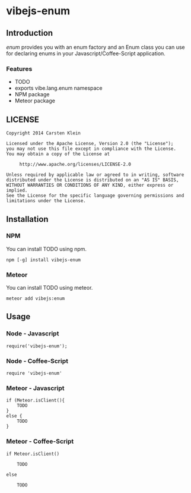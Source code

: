 # vibejs-enum


## Introduction

*enum* provides you with an enum factory and an Enum class you can use for declaring
enums in your Javascript/Coffee-Script application.


### Features

 - TODO
 - exports vibe.lang.enum namespace
 - NPM package
 - Meteor package


## LICENSE


    Copyright 2014 Carsten Klein
   
    Licensed under the Apache License, Version 2.0 (the "License");
    you may not use this file except in compliance with the License.
    You may obtain a copy of the License at
   
         http://www.apache.org/licenses/LICENSE-2.0
   
    Unless required by applicable law or agreed to in writing, software
    distributed under the License is distributed on an "AS IS" BASIS,
    WITHOUT WARRANTIES OR CONDITIONS OF ANY KIND, either express or implied.
    See the License for the specific language governing permissions and 
    limitations under the License.
   

## Installation


### NPM

You can install TODO using npm.

    npm [-g] install vibejs-enum


### Meteor

You can install TODO using meteor.

    meteor add vibejs:enum


## Usage


### Node - Javascript

    require('vibejs-enum');


### Node - Coffee-Script

    require 'vibejs-enum'


### Meteor - Javascript

    if (Meteor.isClient(){
        TODO
    }
    else {
        TODO
    }

    
### Meteor - Coffee-Script

    if Meteor.isClient()

        TODO

    else

        TODO

